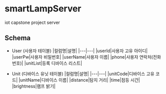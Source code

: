 # smartLampServer
iot capstone project server

## Schema
- User (사용자 테이블)
    |컬럼명|설명|
    |---|---|
    |userId|사용자 고유 아이디|
    |userPw|사용자 비밀번호|
    |userName|사용자 이름|
    |phone|사용자 연락처(전화번호)|
    |unitList|등록 디바이스 리스트|
    

- Unit (디바이스 유닛 테이블)
    |컬럼명|설명|
    |---|---|
    |unitCode|디바이스 고유 코드|
    |unitName|디바이스 이름|
    |distance|탐지 거리|
    |time|점등 시간|
    |brightness|램프 밝기|

